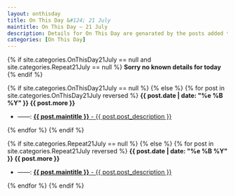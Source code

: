 ```yaml
---
layout: onthisday
title: On This Day &#124; 21 July
maintitle: On This Day — 21 July
description: Details for On This Day are genarated by the posts added to the website so the content is subject to changes/updates over time.
categories: [On This Day]
---
```


{% if site.categories.OnThisDay21July == null and site.categories.Repeat21July == null %}
<strong>Sorry no known details for today</strong>
{% endif %}

{% if site.categories.OnThisDay21July == null %}
{% else %}
{% for post in site.categories.OnThisDay21July reversed %}
<strong>{{ post.date | date: "%e %B %Y" }} {{ post.more }}</strong>
<ul>
<li> ——: <a href="{{ post.url }}"><strong>{{ post.maintitle }}</strong> - {{ post.post_description }}</a></li>
</ul>
{% endfor %}
{% endif %}

{% if site.categories.Repeat21July == null %}
{% else %}
{% for post in site.categories.Repeat21July reversed %}
<strong>{{ post.date | date: "%e %B %Y" }} {{ post.more }}</strong>
<ul>
<li> ——: <a href="{{ post.url }}"><strong>{{ post.maintitle }}</strong> - {{ post.post_description }}</a></li>
</ul>
{% endfor %}
{% endif %}
